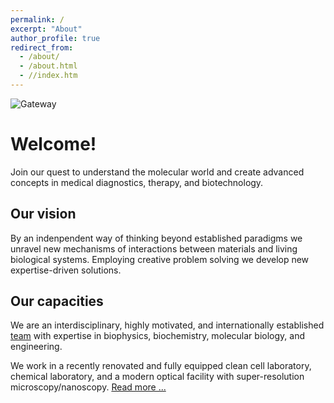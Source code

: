 ```yaml
---
permalink: /
excerpt: "About"
author_profile: true
redirect_from: 
  - /about/
  - /about.html
  - //index.htm
---
```



![Gateway](/images/img_gateway.jpg)


Welcome!
========
Join our quest to understand the molecular world and create advanced concepts in medical diagnostics, therapy, and biotechnology.  

Our vision
----------
By an indenpendent way of thinking beyond established paradigms we unravel new mechanisms of interactions between materials and living biological systems. Employing creative problem solving we develop new expertise-driven solutions. 

Our capacities
--------------
We are an interdisciplinary, highly motivated, and internationally established [team](/team/) with expertise in biophysics, biochemistry, molecular biology, and engineering. 

We work in a recently renovated and fully equipped clean cell laboratory, chemical laboratory, and a modern optical facility with super-resolution microscopy/nanoscopy. [Read more ...](/resources/)
